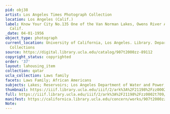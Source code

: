 ```yaml
---
pid: obj38
artist: Los Angeles Times Photograph Collection
location: Los Angeles (Calif.)
label: Know Your City No.135 One of the Van Norman Lakes, Owens River Aqueduct reservoir,
  Calif.
_date: 04-01-1956
object_type: photograph
current_location: University of California, Los Angeles. Library. Department of Special
  Collections
source: https://digital.library.ucla.edu/catalog/907t2000zz-89112
copyright_status: copyrighted
order: '37'
layout: lahousing_item
collection: qatar
ucla_collection: Laws family
facets: Laws Family; African Americans
subjects: Lakes; Reservoirs; Los Angeles Department of Water and Power; African Americans
thumbnail: https://iiif.library.ucla.edu/iiif/2/ark%3A%2F21198%2Fzz0002t709/full/250,/0/default.jpg
full: https://iiif.library.ucla.edu/iiif/2/ark%3A%2F21198%2Fzz0002t709/full/full/0/default.jpg
manifest: https://californica.library.ucla.edu/concern/works/907t2000zz-89112/manifest?manifest=https://californica.library.ucla.edu/concern/works/907t2000zz-89112/manifest
Note: 
---
```

